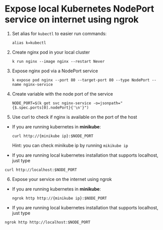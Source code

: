 # Expose local Kubernetes NodePort service on internet using ngrok

1. Set alias for `kubectl` to easier run commands:

    ``alias k=kubectl``

2. Create nginx pod in your local cluster

    `k run nginx --image nginx --restart Never`

3. Expose nginx pod via a NodePort service

    `k expose pod nginx --port 80 --target-port 80 --type NodePort --name nginx-service`

4. Create variable with the node port of the service

    `NODE_PORT=$(k get svc nginx-service -o=jsonpath="{$.spec.ports[0].nodePort}{'\n'}")`

5. Use curl to check if nginx is available on the port of the host

- If you are running kubernetes in **minikube**:

  `curl http://{minikube ip}:$NODE_PORT`

  Hint: you can check minikube ip by running `mikikube ip`

- If you are running local kubernetes installation that supports localhost, just type

`curl http://localhost:$NODE_PORT`

6. Expose your service on the internet using ngrok

- If you are running kubernetes in **minikube**:

  ``ngrok http http://{minikube ip}:$NODE_PORT``

- If you are running local kubernetes installation that supports localhost, just type

`ngrok http http://localhost:$NODE_PORT`